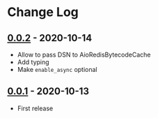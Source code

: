 # Change Log

## [0.0.2](https://github.com/dldevinc/aioja/tree/v0.0.2) - 2020-10-14
- Allow to pass DSN to AioRedisBytecodeCache
- Add typing
- Make `enable_async` optional

## [0.0.1](https://github.com/dldevinc/aioja/tree/v0.0.1) - 2020-10-13
- First release
